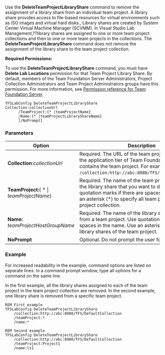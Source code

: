 
Use the **DeleteTeamProjectLibraryShare** command to remove the
assignment of a library share from an individual team project. A library
share provides access to file-based resources for virtual environments
such as ISO images and virtual hard disks., Library shares are created
by System Center Virtual Machine Manager (SCVMM). In Visual Studio Lab
Management,??library shares are assigned to one or more team project
collections and then to one or more team projects in the collections.
The **DeleteTeamProjectLibraryShare** command does not remove the
assignment of the library share to the team project collection.

**Required Permissions:**

To use the **DeleteTeamProjectLibraryShare** command, you must have
**Delete Lab Locations** permission for that Team Project Library Share.
By default, members of the Team Foundation Server Administrators,
Project Collection Administrators and Team Project Administrators groups
have this permission. For more information, see [Permission reference for Team Foundation Server](../../../permissions.md).


    TFSLabConfig DeleteTeamProjectLibraryShare
    Collection:collectionUrl
          /TeamProject:{* |teamProjectName}
          /Name:{* |teamProjectLibraryShareName}
          [/NoPrompt]


### Parameters

| Option | Description |
| --- | --- |
| **Collection**:*collectionUrl* | Required. The URL of the team project collection on the application tier of Team Foundation Server that contains the team project. For example, ```/collection:http://abc:8080/TFS/DefaultCollection```.  |
| **TeamProject:**{ * &#124; *teamProjectName*} | Required. The name of the team project that contains the library share that you want to delete. Use quotation marks if there are spaces in the name. Use an asterisk (*) to specify all team projects in the team project collection. |
| **Name:** *teamProjectHostGroupName* | Required. The name of the library share to delete from a team project. Use quotation marks if there are spaces in the name. Use an asterisk (*) to specify all library shares of the team project. |
| **NoPrompt** | Optional. Do not prompt the user for confirmation. |


### Example

For increased readability in the example, command options are listed on
separate lines. In a command prompt window, type all options for a
command on the same line.

In the first example, all the library shares assigned to each of the
team project in the team project collection are removed. In the second
example, one library share is removed from a specific team project.

    REM First example
    TFSLabConfig DeleteTeamProjectLibraryShare
        /collection:http://abc:8080/TFS/DefaultCollection
        /teamProject:*
        /name:*

    REM Second example
    TFSLabConfig DeleteTeamProjectLibraryShare
        /collection:http://abc:8080/TFS/DefaultCollection
        /teamProject:Project1
        /name:ls1

